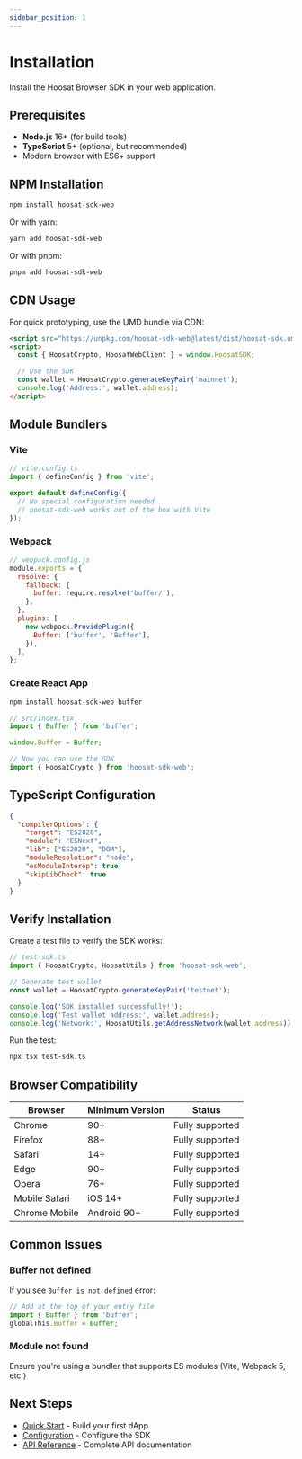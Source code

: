 ```yaml
---
sidebar_position: 1
---
```


# Installation

Install the Hoosat Browser SDK in your web application.

## Prerequisites

- **Node.js** 16+ (for build tools)
- **TypeScript** 5+ (optional, but recommended)
- Modern browser with ES6+ support

## NPM Installation

```bash
npm install hoosat-sdk-web
```

Or with yarn:

```bash
yarn add hoosat-sdk-web
```

Or with pnpm:

```bash
pnpm add hoosat-sdk-web
```

## CDN Usage

For quick prototyping, use the UMD bundle via CDN:

```html
<script src="https://unpkg.com/hoosat-sdk-web@latest/dist/hoosat-sdk.umd.js"></script>
<script>
  const { HoosatCrypto, HoosatWebClient } = window.HoosatSDK;

  // Use the SDK
  const wallet = HoosatCrypto.generateKeyPair('mainnet');
  console.log('Address:', wallet.address);
</script>
```

## Module Bundlers

### Vite

```typescript
// vite.config.ts
import { defineConfig } from 'vite';

export default defineConfig({
  // No special configuration needed
  // hoosat-sdk-web works out of the box with Vite
});
```

### Webpack

```javascript
// webpack.config.js
module.exports = {
  resolve: {
    fallback: {
      buffer: require.resolve('buffer/'),
    },
  },
  plugins: [
    new webpack.ProvidePlugin({
      Buffer: ['buffer', 'Buffer'],
    }),
  ],
};
```

### Create React App

```bash
npm install hoosat-sdk-web buffer
```

```typescript
// src/index.tsx
import { Buffer } from 'buffer';

window.Buffer = Buffer;

// Now you can use the SDK
import { HoosatCrypto } from 'hoosat-sdk-web';
```

## TypeScript Configuration

```json
{
  "compilerOptions": {
    "target": "ES2020",
    "module": "ESNext",
    "lib": ["ES2020", "DOM"],
    "moduleResolution": "node",
    "esModuleInterop": true,
    "skipLibCheck": true
  }
}
```

## Verify Installation

Create a test file to verify the SDK works:

```typescript
// test-sdk.ts
import { HoosatCrypto, HoosatUtils } from 'hoosat-sdk-web';

// Generate test wallet
const wallet = HoosatCrypto.generateKeyPair('testnet');

console.log('SDK installed successfully!');
console.log('Test wallet address:', wallet.address);
console.log('Network:', HoosatUtils.getAddressNetwork(wallet.address));
```

Run the test:

```bash
npx tsx test-sdk.ts
```

## Browser Compatibility

| Browser | Minimum Version | Status |
|---------|----------------|--------|
| Chrome | 90+ | Fully supported |
| Firefox | 88+ | Fully supported |
| Safari | 14+ | Fully supported |
| Edge | 90+ | Fully supported |
| Opera | 76+ | Fully supported |
| Mobile Safari | iOS 14+ | Fully supported |
| Chrome Mobile | Android 90+ | Fully supported |

## Common Issues

### Buffer not defined

If you see `Buffer is not defined` error:

```typescript
// Add at the top of your entry file
import { Buffer } from 'buffer';
globalThis.Buffer = Buffer;
```

### Module not found

Ensure you're using a bundler that supports ES modules (Vite, Webpack 5, etc.)

## Next Steps

- [Quick Start](./quick-start.md) - Build your first dApp
- [Configuration](./configuration.md) - Configure the SDK
- [API Reference](../api-reference) - Complete API documentation
